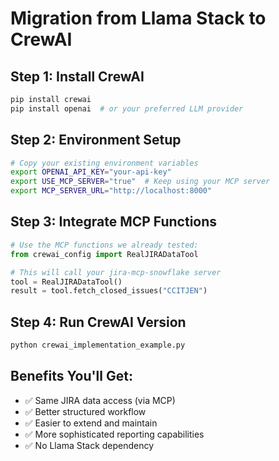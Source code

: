 # Migration from Llama Stack to CrewAI

## Step 1: Install CrewAI
```bash
pip install crewai
pip install openai  # or your preferred LLM provider
```

## Step 2: Environment Setup
```bash
# Copy your existing environment variables
export OPENAI_API_KEY="your-api-key"
export USE_MCP_SERVER="true"  # Keep using your MCP server
export MCP_SERVER_URL="http://localhost:8000"
```

## Step 3: Integrate MCP Functions
```python
# Use the MCP functions we already tested:
from crewai_config import RealJIRADataTool

# This will call your jira-mcp-snowflake server
tool = RealJIRADataTool()
result = tool.fetch_closed_issues("CCITJEN")
```

## Step 4: Run CrewAI Version
```bash
python crewai_implementation_example.py
```

## Benefits You'll Get:
- ✅ Same JIRA data access (via MCP)
- ✅ Better structured workflow
- ✅ Easier to extend and maintain
- ✅ More sophisticated reporting capabilities
- ✅ No Llama Stack dependency
